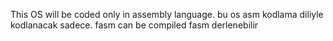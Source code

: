 This OS will be coded only in assembly language.
bu os asm kodlama diliyle kodlanacak sadece.
fasm can be compiled
fasm derlenebilir

